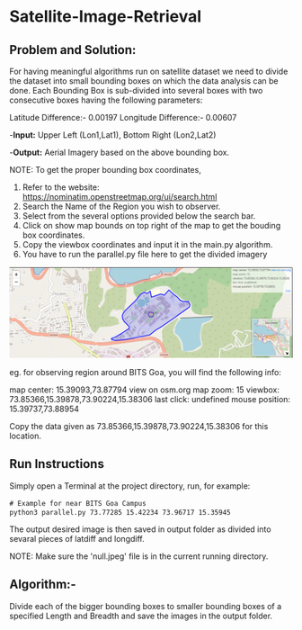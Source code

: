 # Satellite-Image-Retrieval
## Problem and Solution: 
For having meaningful algorithms run on satellite dataset we need to divide the dataset into small bounding boxes on which the data analysis can be done.
Each Bounding Box is sub-divided into several boxes with two consecutive boxes having the following parameters: 

Latitude Difference:- 0.00197
Longitude Difference:- 0.00607

-**Input:** Upper Left (Lon1,Lat1), Bottom Right (Lon2,Lat2)

-**Output:** Aerial Imagery based on the above bounding box.

NOTE: To get the proper bounding box coordinates, 
1. Refer to the website: https://nominatim.openstreetmap.org/ui/search.html
2. Search the Name of the Region you wish to observer.
3. Select from the several options provided below the search bar.
4. Click on show map bounds on top right of the map to get the bouding box coordinates.
5. Copy the viewbox coordinates and input it in the main.py algorithm.
6. You have to run the parallel.py file here to get the divided imagery

![alt text](https://github.com/YKhanna2003/Algorithms_On_Satellite_Imagery/blob/main/Parallel_Processing_Aerial/images/image1.png?raw=true)

eg. for observing region around BITS Goa, you will find the following info:

map center: 15.39093,73.87794 view on osm.org
map zoom: 15
viewbox: 73.85366,15.39878,73.90224,15.38306
last click: undefined
mouse position: 15.39737,73.88954

Copy the data given as 73.85366,15.39878,73.90224,15.38306 for this location.

## Run Instructions
Simply open a Terminal at the project directory, run, for example:

    # Example for near BITS Goa Campus
    python3 parallel.py 73.77285 15.42234 73.96717 15.35945

The output desired image is then saved in output folder as divided into sevaral pieces of latdiff and longdiff.

NOTE: Make sure the 'null.jpeg' file is in the current running directory.

## Algorithm:-
Divide each of the bigger bounding boxes to smaller bounding boxes of a specified Length and Breadth and save the images in the output folder.
